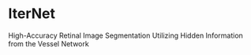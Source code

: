 # IterNet
High-Accuracy Retinal Image Segmentation Utilizing Hidden Information from the Vessel Network
